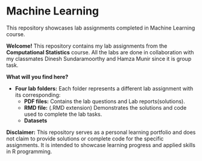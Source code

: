 # Machine Learning

This repository showcases lab assignments completed in Machine Learning course. 

**Welcome!** This repository contains my lab assignments from the **Computational Statistics** course. All the labs are done in collaboration with my classmates Dinesh Sundaramoorthy and Hamza Munir since it is group task.

**What will you find here?**

* **Four lab folders:** Each folder represents a different lab assignment with its corresponding:
    * **PDF files:** Contains the lab questions and Lab reports(solutions).
    * **RMD file:** (.RMD extension) Demonstrates the solutions and code used to complete the lab tasks.
    * **Datasets**

**Disclaimer:** This repository serves as a personal learning portfolio and does not claim to provide solutions or complete code for the specific assignments. It is intended to showcase learning progress and applied skills in R programming.

